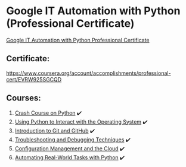 # Google IT Automation with Python (Professional Certificate)

[Google IT Automation with Python Professional Certificate](https://www.coursera.org/professional-certificates/google-it-automation)

## Certificate:

https://www.coursera.org/account/accomplishments/professional-cert/EVRW925SGCQD

## Courses:

1. [Crash Course on Python](https://www.coursera.org/learn/python-crash-course?specialization=google-it-automation) ✔️
2. [Using Python to Interact with the Operating System](https://www.coursera.org/learn/python-operating-system?specialization=google-it-automation) ✔️
3. [Introduction to Git and GitHub](https://www.coursera.org/learn/introduction-git-github?specialization=google-it-automation) ✔️
4. [Troubleshooting and Debugging Techniques](https://www.coursera.org/learn/troubleshooting-debugging-techniques?specialization=google-it-automation) ✔️
5. [Configuration Management and the Cloud](https://www.coursera.org/learn/configuration-management-cloud?specialization=google-it-automation) ✔️
6. [Automating Real-World Tasks with Python](https://www.coursera.org/learn/automating-real-world-tasks-python?specialization=google-it-automation) ✔️
